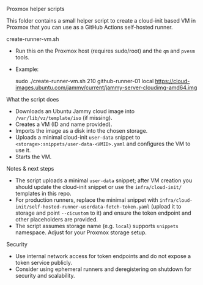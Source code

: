 Proxmox helper scripts

This folder contains a small helper script to create a cloud-init based VM in Proxmox that you can use as a GitHub Actions self-hosted runner.

create-runner-vm.sh

- Run this on the Proxmox host (requires sudo/root) and the `qm` and `pvesm` tools.
- Example:

  sudo ./create-runner-vm.sh 210 github-runner-01 local https://cloud-images.ubuntu.com/jammy/current/jammy-server-cloudimg-amd64.img

What the script does
- Downloads an Ubuntu Jammy cloud image into `/var/lib/vz/template/iso` (if missing).
- Creates a VM (ID and name provided).
- Imports the image as a disk into the chosen storage.
- Uploads a minimal cloud-init `user-data` snippet to `<storage>:snippets/user-data-<VMID>.yaml` and configures the VM to use it.
- Starts the VM.

Notes & next steps
- The script uploads a minimal `user-data` snippet; after VM creation you should update the cloud-init snippet or use the `infra/cloud-init/` templates in this repo.
- For production runners, replace the minimal snippet with `infra/cloud-init/self-hosted-runner-userdata-fetch-token.yaml` (upload it to storage and point `--cicustom` to it) and ensure the token endpoint and other placeholders are provided.
- The script assumes storage name (e.g. `local`) supports `snippets` namespace. Adjust for your Proxmox storage setup.

Security
- Use internal network access for token endpoints and do not expose a token service publicly.
- Consider using ephemeral runners and deregistering on shutdown for security and scalability.
